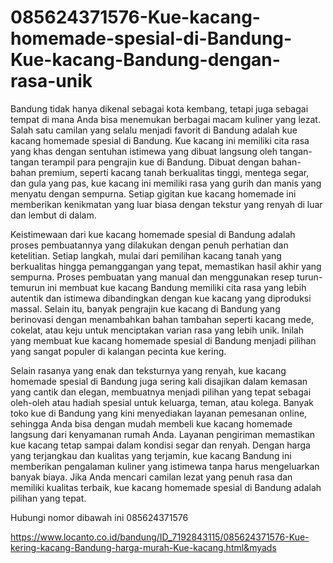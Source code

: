 # 085624371576-Kue-kacang-homemade-spesial-di-Bandung-Kue-kacang-Bandung-dengan-rasa-unik

Bandung tidak hanya dikenal sebagai kota kembang, tetapi juga sebagai tempat di mana Anda bisa menemukan berbagai macam kuliner yang lezat. Salah satu camilan yang selalu menjadi favorit di Bandung adalah kue kacang homemade spesial di Bandung. Kue kacang ini memiliki cita rasa yang khas dengan sentuhan istimewa yang dibuat langsung oleh tangan-tangan terampil para pengrajin kue di Bandung. Dibuat dengan bahan-bahan premium, seperti kacang tanah berkualitas tinggi, mentega segar, dan gula yang pas, kue kacang ini memiliki rasa yang gurih dan manis yang menyatu dengan sempurna. Setiap gigitan kue kacang homemade ini memberikan kenikmatan yang luar biasa dengan tekstur yang renyah di luar dan lembut di dalam.

Keistimewaan dari kue kacang homemade spesial di Bandung adalah proses pembuatannya yang dilakukan dengan penuh perhatian dan ketelitian. Setiap langkah, mulai dari pemilihan kacang tanah yang berkualitas hingga pemanggangan yang tepat, memastikan hasil akhir yang sempurna. Proses pembuatan yang manual dan menggunakan resep turun-temurun ini membuat kue kacang Bandung memiliki cita rasa yang lebih autentik dan istimewa dibandingkan dengan kue kacang yang diproduksi massal. Selain itu, banyak pengrajin kue kacang di Bandung yang berinovasi dengan menambahkan bahan tambahan seperti kacang mede, cokelat, atau keju untuk menciptakan varian rasa yang lebih unik. Inilah yang membuat kue kacang homemade spesial di Bandung menjadi pilihan yang sangat populer di kalangan pecinta kue kering.

Selain rasanya yang enak dan teksturnya yang renyah, kue kacang homemade spesial di Bandung juga sering kali disajikan dalam kemasan yang cantik dan elegan, membuatnya menjadi pilihan yang tepat sebagai oleh-oleh atau hadiah spesial untuk keluarga, teman, atau kolega. Banyak toko kue di Bandung yang kini menyediakan layanan pemesanan online, sehingga Anda bisa dengan mudah membeli kue kacang homemade langsung dari kenyamanan rumah Anda. Layanan pengiriman memastikan kue kacang tetap sampai dalam kondisi segar dan renyah. Dengan harga yang terjangkau dan kualitas yang terjamin, kue kacang Bandung ini memberikan pengalaman kuliner yang istimewa tanpa harus mengeluarkan banyak biaya. Jika Anda mencari camilan lezat yang penuh rasa dan memiliki kualitas terbaik, kue kacang homemade spesial di Bandung adalah pilihan yang tepat.

Hubungi nomor dibawah ini
085624371576

https://www.locanto.co.id/bandung/ID_7192843115/085624371576-Kue-kering-kacang-Bandung-harga-murah-Kue-kacang.html&myads
